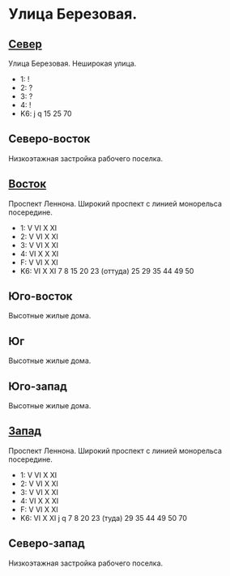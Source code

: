 # Улица Березовая.

## [Север](./550080.md)

Улица Березовая.
Неширокая улица.

* 1:    !
* 2:    ?
* 3:    ?
* 4:    !
* K6:   j   q
        15  25  70

## Северо-восток

Низкоэтажная застройка рабочего поселка.

## [Восток](./555090.md)

Проспект Леннона.
Широкий проспект с линией монорельса посередине.

* 1:    V   VI  X   XI
* 2:    V   VI  X   XI
* 3:    V   VI  X   XI
* 4:    VI  X   X   XI
* F:    V   VI  X   XI
* K6:   VI  X   XI
        7   8   15  20  23 (оттуда) 25  29  35  44  49  50

## Юго-восток

Высотные жилые дома.

## Юг

Высотные жилые дома.

## Юго-запад

Высотные жилые дома.

## [Запад](./540090.md)

Проспект Леннона.
Широкий проспект с линией монорельса посередине.

* 1:    V   VI  X   XI
* 2:    V   VI  X   XI
* 3:    V   VI  X   XI
* 4:    VI  X   X   XI
* F:    V   VI  X   XI
* K6:   VI  X   XI
        j   q
        7   8   20  23 (туда)   29  35  44  49  50  70

## Северо-запад

Низкоэтажная застройка рабочего поселка.
